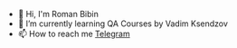 - 👋 Hi, I'm Roman Bibin
- 🌱 I’m currently learning QA Courses by Vadim Ksendzov
- 📫 How to reach me [Telegram](https://t.me/rbibin)

<!---
devlihol/devlihol is a ✨ special ✨ repository because its `README.md` (this file) appears on your GitHub profile.
You can click the Preview link to take a look at your changes.
--->
